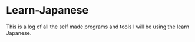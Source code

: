 # Learn-Japanese
This is a log of all the self made programs and tools I will be using the learn Japanese. 
